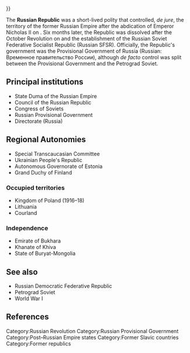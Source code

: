 }}

The **Russian Republic**  was a short-lived polity that controlled,
*de jure*, the territory of the former Russian Empire after the
abdication of Emperor Nicholas II on . Six months later, the Republic
was dissolved after the October Revolution on and the establishment of
the Russian Soviet Federative Socialist Republic (Russian SFSR).
Officially, the Republic's government was the Provisional Government of
Russia (Russian: Временное правительство России), although *de facto*
control was split between the Provisional Government and the Petrograd
Soviet.

Principal institutions
----------------------

-   State Duma of the Russian Empire
-   Council of the Russian Republic
-   Congress of Soviets
-   Russian Provisional Government
-   Directorate (Russia)

Regional Autonomies
-------------------

-   Special Transcaucasian Committee
-   Ukrainian People's Republic
-   Autonomous Governorate of Estonia
-   Grand Duchy of Finland

### Occupied territories

-   Kingdom of Poland (1916–18)
-   Lithuania
-   Courland

### Independence

-   Emirate of Bukhara
-   Khanate of Khiva
-   State of Buryat-Mongolia

See also
--------

-   Russian Democratic Federative Republic
-   Petrograd Soviet
-   World War I

References
----------

Category:Russian Revolution Category:Russian Provisional Government
Category:Post–Russian Empire states Category:Former Slavic countries
Category:Former republics

